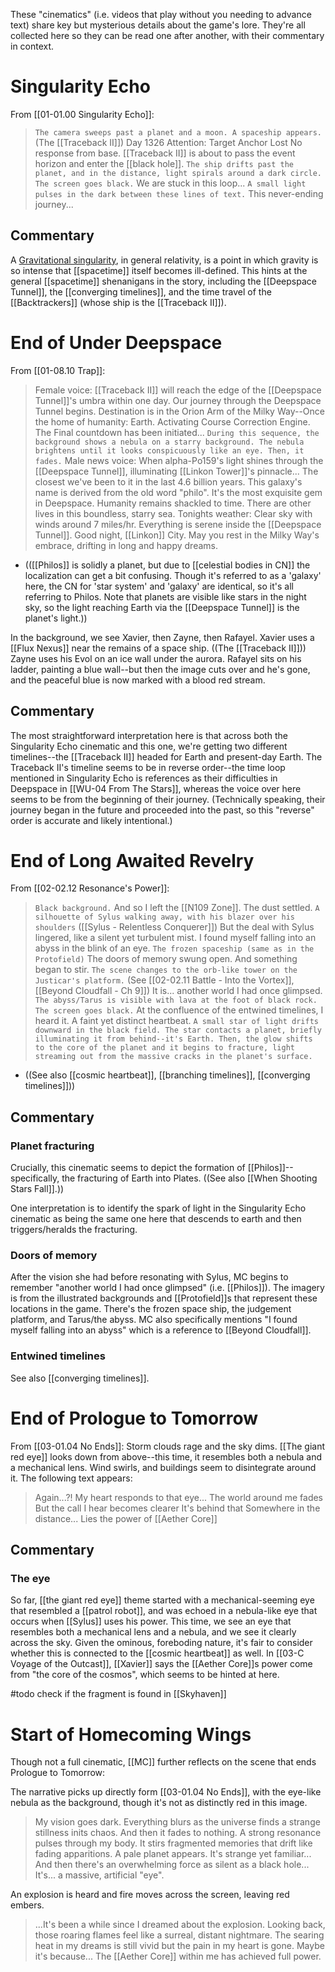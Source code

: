 These "cinematics" (i.e. videos that play without you needing to advance text) share key but mysterious details about the game's lore. They're all collected here so they can be read one after another, with their commentary in context.

# Singularity Echo
From [[01-01.00 Singularity Echo]]:
> `The camera sweeps past a planet and a moon. A spaceship appears.` (The [[Traceback II]])
> Day 1326 
> Attention: Target Anchor Lost
> No response from base.
> [[Traceback II]] is about to pass the event horizon and enter the [[black hole]].
> `The ship drifts past the planet, and in the distance, light spirals around a dark circle. The screen goes black.`
> We are stuck in this loop... 
> `A small light pulses in the dark between these lines of text.`
> This never-ending journey...

## Commentary
A [Gravitational singularity](https://en.wikipedia.org/wiki/Gravitational_singularity), in general relativity, is a point in which gravity is so intense that [[spacetime]] itself becomes ill-defined. This hints at the general [[spacetime]] shenanigans in the story, including the [[Deepspace Tunnel]], the [[converging timelines]], and the time travel of the [[Backtrackers]] (whose ship is the [[Traceback II]]).


# End of Under Deepspace
From [[01-08.10 Trap]]:
> Female voice: [[Traceback II]] will reach the edge of the [[Deepspace Tunnel]]'s umbra within one day. Our journey through the Deepspace Tunnel begins. Destination is in the Orion Arm of the Milky Way--Once the home of humanity: Earth. Activating Course Correction Engine. The Final countdown has been initiated...
> `During this sequence, the background shows a nebula on a starry background. The nebula brightens until it looks conspicuously like an eye. Then, it fades.`
> Male news voice: When alpha-Po159's light shines through the [[Deepspace Tunnel]], illuminating [[Linkon Tower]]'s pinnacle... The closest we've been to it in the last 4.6 billion years. This galaxy's name is derived from the old word "philo". It's the most exquisite gem in Deepspace. Humanity remains shackled to time. There are other lives in this boundless, starry sea. Tonights weather: Clear sky with winds around 7 miles/hr. Everything is serene inside the [[Deepspace Tunnel]]. Good night, [[Linkon]] City. May you rest in the Milky Way's embrace, drifting in long and happy dreams.
* (([[Philos]] is solidly a planet, but due to [[celestial bodies in CN]] the localization can get a bit confusing. Though it's referred to as a 'galaxy' here, the CN for 'star system' and 'galaxy' are identical, so it's all referring to Philos. Note that planets are visible like stars in the night sky, so the light reaching Earth via the [[Deepspace Tunnel]] is the planet's light.))

In the background, we see Xavier, then Zayne, then Rafayel.
Xavier uses a [[Flux Nexus]] near the remains of a space ship. ((The [[Traceback II]]))
Zayne uses his Evol on an ice wall under the aurora.
Rafayel sits on his ladder, painting a blue wall--but then the image cuts over and he's gone, and the peaceful blue is now marked with a blood red stream.

## Commentary
The most straightforward interpretation here is that across both the Singularity Echo cinematic and this one, we're getting two different timelines--the [[Traceback II]] headed for Earth and present-day Earth. The Traceback II's timeline seems to be in reverse order--the time loop mentioned in Singularity Echo is references as their difficulties in Deepspace in [[WU-04 From The Stars]], whereas the voice over here seems to be from the beginning of their journey. (Technically speaking, their journey began in the future and proceeded into the past, so this "reverse" order is accurate and likely intentional.)

# End of Long Awaited Revelry
From [[02-02.12 Resonance's Power]]:

> `Black background.`
> And so I left the [[N109 Zone]]. 
> The dust settled.
> `A silhouette of Sylus walking away, with his blazer over his shoulders` ([[Sylus - Relentless Conquerer]])
> But the deal with Sylus lingered, 
> like a silent yet turbulent mist.
> I found myself falling into an abyss
> in the blink of an eye.
> `The frozen spaceship (same as in the Protofield)`
> The doors of memory swung open.
> And something began to stir.
> `The scene changes to the orb-like tower on the Justicar's platform.` (See [[02-02.11 Battle - Into the Vortex]], [[Beyond Cloudfall - Ch 9]])
> It is...
> another world I had once glimpsed.
> `The abyss/Tarus is visible with lava at the foot of black rock.`
> `The screen goes black.`
> At the confluence of the entwined timelines,
> I heard it.
> A faint yet distinct heartbeat.
> `A small star of light drifts downward in the black field. The star contacts a planet, briefly illuminating it from behind--it's Earth. Then, the glow shifts to the core of the planet and it begins to fracture, light streaming out from the massive cracks in the planet's surface.`
* ((See also [[cosmic heartbeat]], [[branching timelines]], [[converging timelines]]))

## Commentary

### Planet fracturing
Crucially, this cinematic seems to depict the formation of [[Philos]]--specifically, the fracturing of Earth into Plates. ((See also [[When Shooting Stars Fall]].))

One interpretation is to identify the spark of light in the Singularity Echo cinematic as being the same one here that descends to earth and then triggers/heralds the fracturing.

### Doors of memory
After the vision she had before resonating with Sylus, MC begins to remember "another world I had once glimpsed" (i.e. [[Philos]]). The imagery is from the illustrated backgrounds and [[Protofield]]s that represent these locations in the game. There's the frozen space ship, the judgement platform, and Tarus/the abyss. MC also specifically mentions "I found myself falling into an abyss" which is a reference to [[Beyond Cloudfall]].

### Entwined timelines
See also [[converging timelines]].

# End of Prologue to Tomorrow
From [[03-01.04 No Ends]]:
Storm clouds rage and the sky dims. [[The giant red eye]] looks down from above--this time, it resembles both a nebula and a mechanical lens. Wind swirls, and buildings seem to disintegrate around it. The following text appears:
> Again...?!
> My heart responds to that eye...
> The world around me fades
> But the call I hear becomes clearer
> It's behind that
> Somewhere in the distance...
> Lies the power of [[Aether Core]]

## Commentary

### The eye
So far, [[the giant red eye]] theme started with a mechanical-seeming eye that resembled a [[patrol robot]], and was echoed in a nebula-like eye that occurs when [[Sylus]] uses his power. This time, we see an eye that resembles both a mechanical lens and a nebula, and we see it clearly across the sky. Given the ominous, foreboding nature, it's fair to consider whether this is connected to the [[cosmic heartbeat]] as well. In [[03-C Voyage of the Outcast]], [[Xavier]] says the [[Aether Core]]s power come from "the core of the cosmos", which seems to be hinted at here.

#todo check if the fragment is found in [[Skyhaven]]

# Start of Homecoming Wings
Though not a full cinematic, [[MC]] further reflects on the scene that ends Prologue to Tomorrow:

The narrative picks up directly form [[03-01.04 No Ends]], with the eye-like nebula as the background, though it's not as distinctly red in this image.

> My vision goes dark. Everything blurs as the universe finds a strange stillness inits chaos. And then it fades to nothing.
> A strong resonance pulses through my body. It stirs fragmented memories that drift like fading apparitions.
> A pale planet appears. It's strange yet familiar...
> And then there's an overwhelming force as silent as a black hole...
> It's... a massive, artificial "eye".

An explosion is heard and fire moves across the screen, leaving red embers.
> ...It's been a while since I dreamed about the explosion.
> Looking back, those roaring flames feel like a surreal, distant nightmare.
> The searing heat in my dreams is still vivid but the pain in my heart is gone. Maybe it's because...
> The [[Aether Core]] within me has achieved full power.